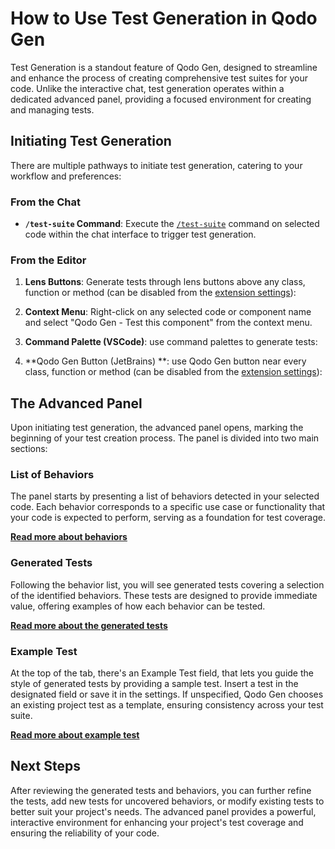 # How to Use Test Generation in Qodo Gen

Test Generation is a standout feature of Qodo Gen, designed to streamline and enhance the process of creating comprehensive test suites for your code. Unlike the interactive chat, test generation operates within a dedicated advanced panel, providing a focused environment for creating and managing tests.

## Initiating Test Generation

There are multiple pathways to initiate test generation, catering to your workflow and preferences:

### From the Chat
- **`/test-suite` Command**: Execute the [`/test-suite`](../chat/commands/test-suite.md) command on selected code within the chat interface to trigger test generation.

### From the Editor


1. **Lens Buttons**: Generate tests through lens buttons above any class, function or method (can be disabled from the [extension settings](../installation/extension-settings.md)):

2. **Context Menu**: Right-click on any selected code or component name and select "Qodo Gen - Test this component" from the context menu.

3. **Command Palette (VSCode)**: use command palettes to generate tests:


4. **Qodo Gen Button (JetBrains) **: use Qodo Gen button near every class, function or method (can be disabled from the [extension settings](../installation/extension-settings.md)):

## The Advanced Panel

Upon initiating test generation, the advanced panel opens, marking the beginning of your test creation process. The panel is divided into two main sections:

### List of Behaviors
The panel starts by presenting a list of behaviors detected in your selected code. Each behavior corresponds to a specific use case or functionality that your code is expected to perform, serving as a foundation for test coverage.

**[Read more about behaviors](./behaviors.md)**

### Generated Tests
Following the behavior list, you will see generated tests covering a selection of the identified behaviors. These tests are designed to provide immediate value, offering examples of how each behavior can be tested.

**[Read more about the generated tests](./test-suite.md)**

### Example Test

At the top of the tab, there's an Example Test field, that lets you guide the style of generated tests by providing a sample test. Insert a test in the designated field or save it in the settings. If unspecified, Qodo Gen chooses an existing project test as a template, ensuring consistency across your test suite.

**[Read more about example test](./example-test.md)**


## Next Steps

After reviewing the generated tests and behaviors, you can further refine the tests, add new tests for uncovered behaviors, or modify existing tests to better suit your project's needs. The advanced panel provides a powerful, interactive environment for enhancing your project's test coverage and ensuring the reliability of your code.